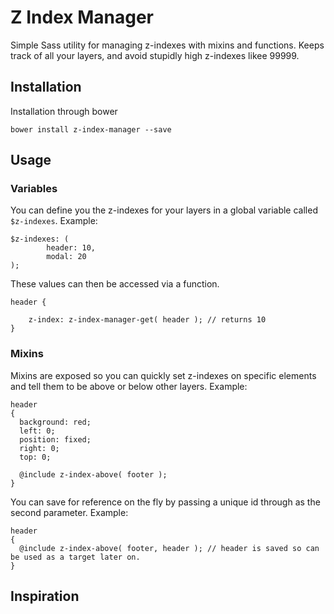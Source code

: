 # Z Index Manager
Simple Sass utility for managing z-indexes with mixins and functions.
Keeps track of all your layers, and avoid stupidly high z-indexes likee 99999.

## Installation
Installation through bower
```
bower install z-index-manager --save
```

## Usage
### Variables
You can define you the z-indexes for your layers in a global variable called `$z-indexes`.
Example:
```
$z-indexes: (
		header: 10,
		modal: 20
);
```
These values can then be accessed via a function.
```
header {

    z-index: z-index-manager-get( header ); // returns 10
}

```

### Mixins
Mixins are exposed so you can quickly set z-indexes on specific elements and tell them to be above or below other layers.
Example:
```
header
{
  background: red;
  left: 0;
  position: fixed;
  right: 0;
  top: 0;

  @include z-index-above( footer );
}
```
You can save for reference on the fly by passing a unique id through as the second parameter.
Example: 
```
header
{
  @include z-index-above( footer, header ); // header is saved so can be used as a target later on.
}
```


## Inspiration

